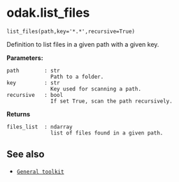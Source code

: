# odak.list_files

`list_files(path,key='*.*',recursive=True)`

Definition to list files in a given path with a given key.
 
**Parameters:**
                       
    path        : str
                  Path to a folder.
    key         : str
                  Key used for scanning a path.
    recursive   : bool
                  If set True, scan the path recursively.

**Returns**

    files_list  : ndarray
                  list of files found in a given path.

## See also

* [`General toolkit`](../../toolkit.md)
